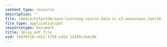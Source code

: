 ```yaml
---
content_type: resource
description: ''
file: /media/https%3A/open-learning-course-data-rc.s3.amazonaws.com/18-01sc-single-variable-calculus-fall-2010/7e839f18c6511759c45414195c3a4c8b_BSAA0akmPEU.pdf
file_type: application/pdf
resourcetype: Document
title: 3play pdf file
uid: 7e839f18-c651-1759-c454-14195c3a4c8b
---
```

